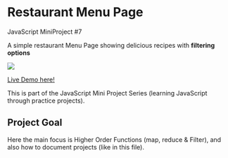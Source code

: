 # Restaurant Menu Page
JavaScript MiniProject #7

A simple restaurant Menu Page showing delicious recipes with **filtering options**

![](https://b97afaad.restaurant-menu.pages.dev/assets/images/34729560-D5E5-4E8B-A586-353764085974.jpeg)

[Live Demo here!](https://restaurant-menu.pages.dev/)


This is part of the JavaScript Mini Project Series 
(learning JavaScript through practice projects).

## Project Goal
Here the main focus is  Higher Order Functions (map, reduce & Filter), 
and also how to document projects (like in this file). 

